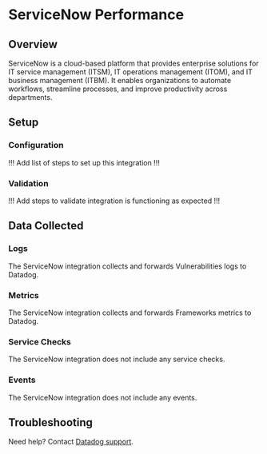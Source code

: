 # ServiceNow Performance

## Overview

ServiceNow is a cloud-based platform that provides enterprise solutions for IT service management (ITSM), IT operations management (ITOM), and IT business management (ITBM). It enables organizations to automate workflows, streamline processes, and improve productivity across departments.


## Setup

### Configuration

!!! Add list of steps to set up this integration !!!

### Validation

!!! Add steps to validate integration is functioning as expected !!!

## Data Collected

### Logs  

The ServiceNow integration collects and forwards Vulnerabilities logs to Datadog.

### Metrics

The ServiceNow integration collects and forwards Frameworks metrics to Datadog.

### Service Checks

The ServiceNow integration does not include any service checks.

### Events

The ServiceNow integration does not include any events.

## Troubleshooting

Need help? Contact [Datadog support][1].

[1]: https://docs.datadoghq.com/help/